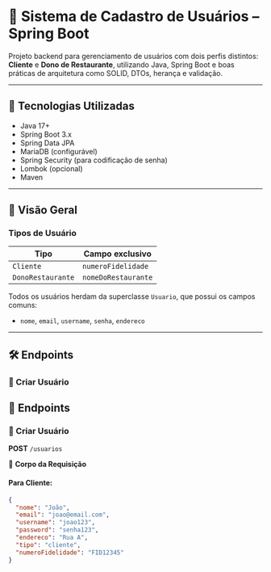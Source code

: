 # 🧾 Sistema de Cadastro de Usuários – Spring Boot

Projeto backend para gerenciamento de usuários com dois perfis distintos: **Cliente** e **Dono de Restaurante**, utilizando Java, Spring Boot e boas práticas de arquitetura como SOLID, DTOs, herança e validação.

---

## 🚀 Tecnologias Utilizadas

- Java 17+
- Spring Boot 3.x
- Spring Data JPA
- MariaDB (configurável)
- Spring Security (para codificação de senha)
- Lombok (opcional)
- Maven

---

## 🧠 Visão Geral

### Tipos de Usuário

| Tipo              | Campo exclusivo         |
|-------------------|--------------------------|
| `Cliente`         | `numeroFidelidade`       |
| `DonoRestaurante` | `nomeDoRestaurante`      |

Todos os usuários herdam da superclasse `Usuario`, que possui os campos comuns:

- `nome`, `email`, `username`, `senha`, `endereco`

---

## 🛠️ Endpoints

### 📌 Criar Usuário

## 🚀 Endpoints

### 📌 Criar Usuário

**POST** `/usuarios`

🔸 **Corpo da Requisição**

#### Para Cliente:

```json
{
  "nome": "João",
  "email": "joao@email.com",
  "username": "joao123",
  "password": "senha123",
  "endereco": "Rua A",
  "tipo": "cliente",
  "numeroFidelidade": "FID12345"
}

